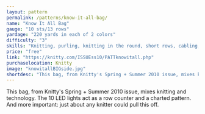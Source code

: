 ```yaml
---
layout: pattern
permalink: /patterns/know-it-all-bag/
name: "Know It All Bag"
gauge: "10 sts/13 rows"
yardage: "220 yards in each of 2 colors"
difficulty: "3"
skills: "Knitting, purling, knitting in the round, short rows, cabling, lace, reading charts"
price: "free"
link: "https://knitty.com/ISSUEss10/PATTknowitall.php"
purchaselocation: Knitty
image: "knowitallBIGside.jpg"
shortdesc: "This bag, from Knitty's Spring + Summer 2010 issue, mixes knitting and technology. The 10 LED lights act as a row counter and a charted pattern. And more important: just about any knitter could pull this off."
---
```


This bag, from Knitty's Spring + Summer 2010 issue, mixes knitting and technology. The 10 LED lights act as a row counter and a charted pattern. And more important: just about any knitter could pull this off.